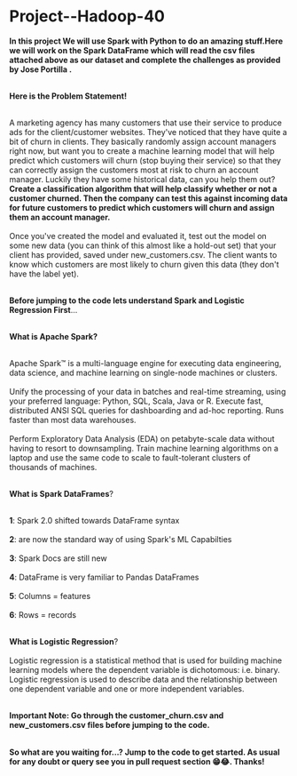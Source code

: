 # Project--Hadoop-40

<table>
  
**In this project We will use Spark with Python to do an amazing stuff.Here we will work on the Spark DataFrame which will read the csv files attached above as our dataset and complete the challenges as provided by Jose Portilla .** <br></br>

**Here is the Problem Statement!** <br></br>

A marketing agency has many customers that use their service to produce ads for the client/customer websites. They've noticed that they have quite a bit of churn in clients. They basically randomly assign account managers right now, but want you to create a machine learning model that will help predict which customers will churn (stop buying their service) so that they can correctly assign the customers most at risk to churn an account manager. Luckily they have some historical data, can you help them out? **Create a classification algorithm that will help classify whether or not a customer churned. Then the company can test this against incoming data for future customers to predict which customers will churn and assign them an account manager.** <br></br>
Once you've created the model and evaluated it, test out the model on some new data (you can think of this almost like a hold-out set) that your client has provided, saved under new_customers.csv. The client wants to know which customers are most likely to churn given this data (they don't have the label yet).<br></br>

**Before jumping to the code lets understand Spark and Logistic Regression First**...<br></br>

**What is Apache Spark?** <br></br>

Apache Spark™ is a multi-language engine for executing data engineering, data science, and machine learning on single-node machines or clusters.<br></br>
Unify the processing of your data in batches and real-time streaming, using your preferred language: Python, SQL, Scala, Java or R.
Execute fast, distributed ANSI SQL queries for dashboarding and ad-hoc reporting. Runs faster than most data warehouses.<br></br>
Perform Exploratory Data Analysis (EDA) on petabyte-scale data without having to resort to downsampling.
Train machine learning algorithms on a laptop and use the same code to scale to fault-tolerant clusters of thousands of machines.<br></br>

**What is Spark DataFrames**?<br></br>

**1**: Spark 2.0 shifted towards DataFrame syntax<br></br>
**2**: are now the standard way of using Spark's ML Capabilties<br></br>
**3**: Spark Docs are still new<br></br>
**4**: DataFrame is very familiar to Pandas DataFrames<br></br>
**5**: Columns = features<br></br>
**6**: Rows = records<br></br>

**What is Logistic Regression**?<br></br>
Logistic regression is a statistical method that is used for building machine learning models where the dependent variable is dichotomous: i.e. binary. Logistic regression is used to describe data and the relationship between one dependent variable and one or more independent variables.<br></br>


**Important Note: Go through the customer_churn.csv and new_customers.csv files before jumping to the code.**


</table>

**So what are you waiting for...? Jump to the code to get started. As usual for any doubt or query see you in pull request section 😁😂. Thanks!**


